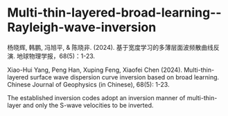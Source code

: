 # Multi-thin-layered-broad-learning--Rayleigh-wave-inversion

杨晓辉, 韩鹏, 冯旭平, & 陈晓非. (2024). 基于宽度学习的多薄层面波频散曲线反演. 地球物理学报，68(5)：1-23.

Xiao-Hui Yang, Peng Han, Xuping Feng, Xiaofei Chen (2024). Multi-thin-layered surface wave dispersion curve inversion based on broad learning. Chinese Journal of Geophysics (in Chinese), 68(5): 1-23.

The established inversion codes adopt an inversion manner of multi-thin-layer and only the S-wave velocities to be inverted.
